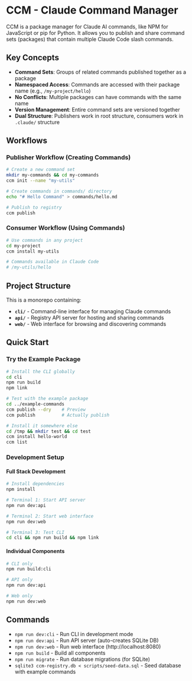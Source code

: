 # CCM - Claude Command Manager

CCM is a package manager for Claude AI commands, like NPM for JavaScript or pip for Python. It allows you to publish and share command sets (packages) that contain multiple Claude Code slash commands.

## Key Concepts

- **Command Sets**: Groups of related commands published together as a package
- **Namespaced Access**: Commands are accessed with their package name (e.g., `/my-project/hello`)
- **No Conflicts**: Multiple packages can have commands with the same name
- **Version Management**: Entire command sets are versioned together
- **Dual Structure**: Publishers work in root structure, consumers work in `.claude/` structure

## Workflows

### Publisher Workflow (Creating Commands)
```bash
# Create a new command set
mkdir my-commands && cd my-commands
ccm init --name "my-utils"

# Create commands in commands/ directory
echo "# Hello Command" > commands/hello.md

# Publish to registry
ccm publish
```

### Consumer Workflow (Using Commands)
```bash
# Use commands in any project
cd my-project
ccm install my-utils

# Commands available in Claude Code
# /my-utils/hello
```

## Project Structure

This is a monorepo containing:

- **`cli/`** - Command-line interface for managing Claude commands
- **`api/`** - Registry API server for hosting and sharing commands
- **`web/`** - Web interface for browsing and discovering commands

## Quick Start

### Try the Example Package
```bash
# Install the CLI globally
cd cli
npm run build
npm link

# Test with the example package
cd ../example-commands
ccm publish --dry    # Preview
ccm publish          # Actually publish

# Install it somewhere else
cd /tmp && mkdir test && cd test
ccm install hello-world
ccm list
```

### Development Setup

#### Full Stack Development
```bash
# Install dependencies
npm install

# Terminal 1: Start API server
npm run dev:api

# Terminal 2: Start web interface
npm run dev:web

# Terminal 3: Test CLI
cd cli && npm run build && npm link
```

#### Individual Components
```bash
# CLI only
npm run build:cli

# API only
npm run dev:api

# Web only
npm run dev:web
```

## Commands

- `npm run dev:cli` - Run CLI in development mode
- `npm run dev:api` - Run API server (auto-creates SQLite DB)
- `npm run dev:web` - Run web interface (http://localhost:8080)
- `npm run build` - Build all components
- `npm run migrate` - Run database migrations (for SQLite)
- `sqlite3 ccm-registry.db < scripts/seed-data.sql` - Seed database with example commands
